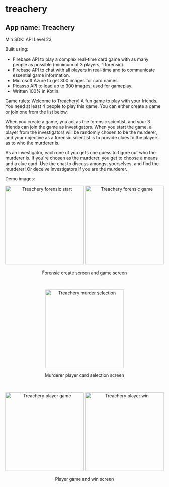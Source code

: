 # treachery
## App name: Treachery

Min SDK: API Level 23

Built using:
- Firebase API to play a complex real-time card game with as many people as possible (minimum of 3 players, 1 forensic).
- Firebase API to chat with all players in real-time and to communicate essential game information.
- Microsoft Azure to get 300 images for card names.
- Picasso API to load up to 300 images, used for gameplay.
- Written 100% in Kotlin.

Game rules:
  Welcome to Treachery! A fun game to play with your friends.
  You need at least 4 people to play this game. You can either create a game or join one from the list below.

  When you create a game, you act as the forensic scientist, and your 3 friends can join the game as investigators.
  When you start the game, a player from the investigators will be randomly chosen to be the murderer,
  and your objective as a forensic scientist is to provide clues to the players as to who the murderer is.

  As an investigator, each one of you gets one guess to figure out who the murderer is. If you're chosen as the murderer,
  you get to choose a means and a clue card. Use the chat to discuss amongst yourselves, and find the murderer!
  Or deceive investigators if you are the murderer.

Demo images:
<p align="center">
  <img src="https://i.imgur.com/jGfnm02.png" alt="Treachery forensic start" width="250px" />
  <img src="https://i.imgur.com/Zng98AZ.png" alt="Treachery forensic game" width="250px" />
  <p align="center">
    Forensic create screen and game screen
  </p>
</p>
<br />
<p align="center">
  <img src="https://i.imgur.com/E4gDlua.jpg" alt="Treachery murder selection" width="250px" />
  <p align="center">
    Murderer player card selection screen
  </p>
</p>
<br />
<p align="center">
  <img src="https://i.imgur.com/5SajwPX.png" alt="Treachery player game" width="250px" />
  <img src="https://i.imgur.com/gyhSRDG.png" alt="Treachery player win" width="250px" />
  <p align="center">
    Player game and win screen
  </p>
</p>

